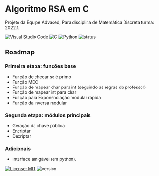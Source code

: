 # Algoritmo RSA em C

Projeto da Equipe Advaced, Para disciplina de Matemática Discreta turma: 2022.1.

![Visual Studio Code](https://img.shields.io/badge/Visual%20Studio%20Code-0078d7.svg?style=for-the-badge&logo=visual-studio-code&logoColor=white) 	![C](https://img.shields.io/badge/c-%2300599C.svg?style=for-the-badge&logo=c&logoColor=white) ![Python](https://img.shields.io/badge/python-3670A0?style=for-the-badge&logo=python&logoColor=ffdd54) ![status](https://img.shields.io/badge/Status-90%25%20Complete-brightgreen?style=for-the-badge)

## Roadmap
### Primeira etapa: funções base
- Função de checar se é primo
- Função MDC
- Função de mapear char para int (seguindo as regras do professor)
- Função de mapear int para char
- Função para Exponenciação modular rápida
- Função da inversa modular
### Segunda etapa: módulos principais
- Geração da chave pública
- Encriptar
- Decriptar
### Adicionais 
- Interface amigável (em python).

[![License: MIT](https://img.shields.io/badge/License-MIT-yellow.svg)](https://opensource.org/licenses/MIT) ![version](https://img.shields.io/badge/Version-1.0.1-brightgreen)

